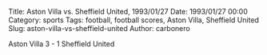 Title: Aston Villa vs. Sheffield United, 1993/01/27
Date: 1993/01/27 00:00
Category: sports
Tags: football, football scores, Aston Villa, Sheffield United
Slug: aston-villa-vs-sheffield-united
Author: carbonero


Aston Villa 3 - 1 Sheffield United
